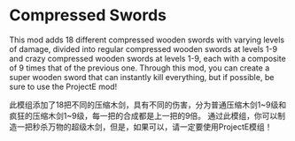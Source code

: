 # Compressed Swords

This mod adds 18 different compressed wooden swords with varying levels of damage, divided into regular compressed wooden swords at levels 1-9 and crazy compressed wooden swords at levels 1-9, each with a composite of 9 times that of the previous one.
Through this mod, you can create a super wooden sword that can instantly kill everything, but if possible, be sure to use the ProjectE mod!

此模组添加了18把不同的压缩木剑，具有不同的伤害，分为普通压缩木剑1~9级和疯狂的压缩木剑1~9级，每一把的合成都是上一把的9倍。
通过此模组，你可以制造一把秒杀万物的超级木剑，但是，如果可以，请一定要使用ProjectE模组！
